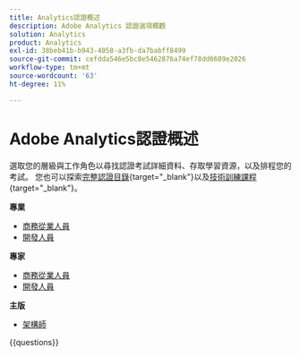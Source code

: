 ```yaml
---
title: Analytics認證概述
description: Adobe Analytics 認證選項概觀
solution: Analytics
product: Analytics
exl-id: 38beb41b-b943-4058-a3fb-da7babff8499
source-git-commit: cefdda546e5bc8e5462876a74ef78dd6689e2026
workflow-type: tm+mt
source-wordcount: '63'
ht-degree: 11%

---
```


# Adobe Analytics認證概述

選取您的層級與工作角色以尋找認證考試詳細資料、存取學習資源，以及排程您的考試。 您也可以探索[完整認證目錄](https://certification.adobe.com/certifications){target="_blank"}以及[技術訓練課程](https://certification.adobe.com/courses/?/courses){target="_blank"}。

**專業**

* [商務從業人員](https://certification.adobe.com/certification/analytics-business-practitioner-professional) <!--AD0-E212-->
* [開發人員](https://certification.adobe.com/certification/adobe-analytics-developer-professional) <!--AD0-E213-->

**專家**

* [商務從業人員](https://certification.adobe.com/certification/analytics-business-practitioner-expert) <!--AD0-E208-->
* [開發人員](https://certification.adobe.com/certification/developer-expert) <!--AD0-E209-->

**主版**

* [架構師](https://certification.adobe.com/certification/architect-master) <!--AD0-E207-->

{{questions}}

